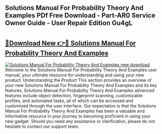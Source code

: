 ## Solutions Manual For Probability Theory And Examples PDf Free Download - Part-AR0 Service Owner Guide - User Repair Edition Gu4gL

# <h2><a href="http://bc86439.oget.top/?id=Solutions+Manual+For+Probability+Theory+And+Examples">🔗Download New 👉🔴 Solutions Manual For Probability Theory And Examples</a></h2>

[![Solutions Manual For Probability Theory And Examples new download](https://i.imgur.com/5g1atiW.png)](http://bc86439.oget.top/?id=Solutions+Manual+For+Probability+Theory+And+Examples)
Welcome to the Solutions Manual For Probability Theory And Examples user manual, your ultimate resource for understanding and using your new product. Understanding the Product This section provides an overview of your new Solutions Manual For Probability Theory And Examples and its key features. Solutions Manual For Probability Theory And Examples advanced features include object detection, fingerprint scanning, customizable profiles, and automated tasks, all of which can be accessed and customized through the user interface. Our expectation is that the Solutions Manual For Probability Theory And Examples has been a valuable and informative resource in your journey to becoming proficient in using your new gadget. Should you need any assistance or clarification, please do not hesitate to contact our support team.
